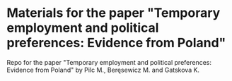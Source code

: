# Materials for the paper "Temporary employment and political preferences: Evidence from Poland"

Repo for the paper "Temporary employment and political preferences: Evidence from Poland" by Pilc M., Beręsewicz M. and Gatskova K. 
